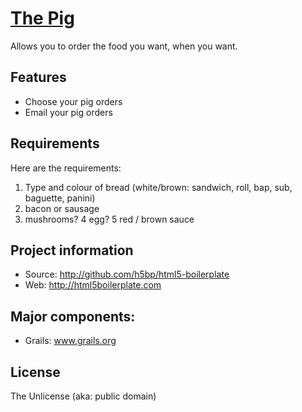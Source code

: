 # [The Pig](http://thepig.covolution.com)

Allows you to order the food you want, when you want.

## Features

* Choose your pig orders
* Email your pig orders

## Requirements
Here are the requirements:

1. Type and colour of bread (white/brown: sandwich, roll, bap, sub, baguette, panini)
2. bacon or sausage
3. mushrooms?
4  egg?
5  red / brown sauce

## Project information

* Source: http://github.com/h5bp/html5-boilerplate
* Web: http://html5boilerplate.com

## Major components:

* Grails: www.grails.org

## License

The Unlicense (aka: public domain)
